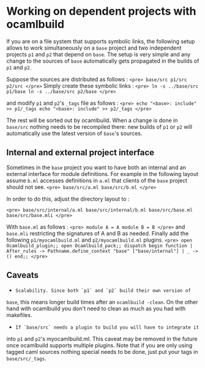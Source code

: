 <!-- ((! set title Working on dependent projects with ocamlbuild !)) ((! set learn !)) -->

# Working on dependent projects with ocamlbuild
If you are on a file system that supports symbolic links, the following
setup allows to work simultaneously on a `base` project and two
independent projects `p1` and `p2` that depend on `base`. The setup is
very simple and any change to the sources of `base` automatically gets
propagated in the builds of `p1` and `p2`.

Suppose the sources are distributed as follows : `<pre>
base/src
p1/src
p2/src
</pre>` Simply create these symbolic links : `<pre>
ln -s ../base/src p1/base
ln -s ../base/src p2/base
</pre>`

and modify `p1` and `p2`'s `_tags` file as follows : `<pre>
echo "<base>: include" >> p1/_tags
echo "<base>: include" >> p2/_tags
</pre>`

The rest will be sorted out by ocamlbuild. When a change is done in
`base/src` nothing needs to be recompiled there: new builds of `p1` or
`p2` will automatically use the latest version of `base`'s sources.

## Internal and external project interface
Sometimes in the `base` project you want to have both an internal and an
external interface for module definitions. For example in the following
layout assume `b.ml` accesses definitions in `a.ml` that clients of the
`base` project should not see. `<pre>
base/src/a.ml
base/src/b.ml
</pre>`

In order to do this, adjust the directory layout to :

`<pre>
base/src/internal/a.ml
base/src/internal/b.ml
base/src/base.ml
base/src/base.mli
</pre>`

With `base.ml` as follows : `<pre>
module A = A
module B = B
</pre>` and `base.mli` restricting the signatures of A and B as needed.
Finally add the following `p1/myocamlbuild.ml` and `p2/myocamlbuild.ml`
plugins. `<pre>
open Ocamlbuild_plugin;;
open Ocamlbuild_pack;;
dispatch begin function
| After_rules ->
    Pathname.define_context "base" ["base/internal"]
| _ -> ()
end;;
</pre>`

## Caveats
+     Scalability. Since both `p1` and `p2` build their own version of
 `base`, this means longer build times after an `ocamlbuild -clean`.
 On the other hand with ocamlbuild you don't need to clean as much as
 you had with makefiles.

+     If `base/src` needs a plugin to build you will have to integrate it
 into `p1` and `p2`'s myocamlbuild.ml. This caveat may be removed in
 the future once ocamlbuild supports multiple plugins. Note that if
 you are only using tagged caml sources nothing special needs to be
 done, just put your tags in `base/src/_tags`.

